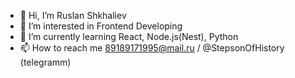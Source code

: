 - 👋 Hi, I’m Ruslan Shkhaliev
- 👀 I’m interested in Frontend Developing
- 🌱 I’m currently learning React, Node.js(Nest), Python
- 📫 How to reach me 89189171995@mail.ru / @StepsonOfHistory (telegramm)


